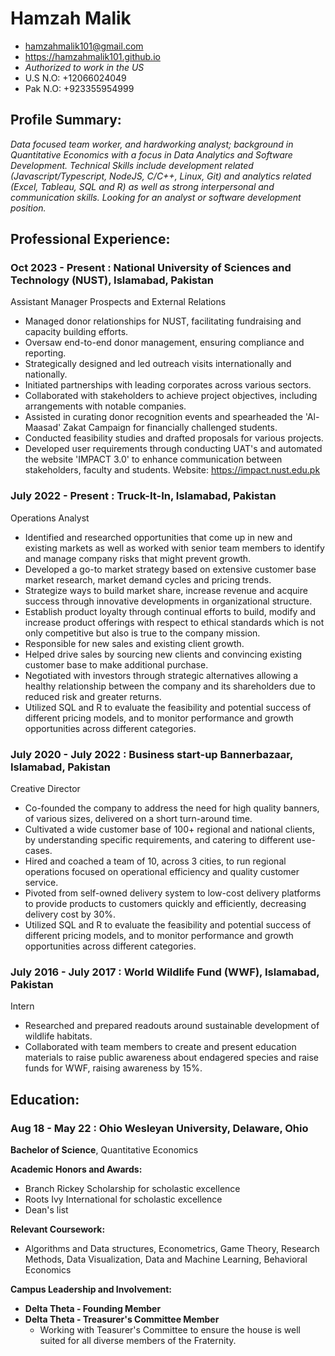 # Hamzah Malik
* hamzahmalik101@gmail.com
* https://hamzahmalik101.github.io
* *Authorized to work in the US*
* U.S N.O: +12066024049
* Pak N.O: +923355954999

## Profile Summary:
*Data focused team worker, and hardworking analyst; background in Quantitative Economics with a focus in Data Analytics and Software Development. Technical Skills include development related (Javascript/Typescript, NodeJS, C/C++, Linux, Git) and analytics related (Excel, Tableau, SQL and R) as well as strong interpersonal and communication skills. Looking for an analyst or software development position.*


## Professional Experience:
### **Oct 2023 - Present : National University of Sciences and Technology (NUST)**, Islamabad, Pakistan

Assistant Manager Prospects and External Relations
- Managed donor relationships for NUST, facilitating fundraising and capacity building efforts.
- Oversaw end-to-end donor management, ensuring compliance and reporting.
- Strategically designed and led outreach visits internationally and nationally.
- Initiated partnerships with leading corporates across various sectors.
- Collaborated with stakeholders to achieve project objectives, including arrangements with notable companies.
- Assisted in curating donor recognition events and spearheaded the 'Al-Maasad' Zakat Campaign for financially challenged students.
- Conducted feasibility studies and drafted proposals for various projects.
- Developed user requirements through conducting UAT's and automated the website 'IMPACT 3.0' to enhance communication between stakeholders, faculty and students. Website: https://impact.nust.edu.pk

### **July 2022 - Present : Truck-It-In**, Islamabad, Pakistan

Operations Analyst
- Identified and researched opportunities that come up in new and existing markets as well as worked with senior team members to identify and manage company risks that might prevent growth.
- Developed a go-to market strategy based on extensive customer base market research, market demand cycles and pricing trends.
- Strategize ways to build market share, increase revenue and acquire success through innovative developments in organizational structure.
- Establish product loyalty through continual efforts to build, modify and increase product offerings with respect to ethical standards which is not only competitive but also is true to the company mission.
- Responsible for new sales and existing client growth.
- Helped drive sales by sourcing new clients and convincing existing customer base to make additional purchase.
- Negotiated with investors through strategic alternatives allowing a healthy relationship between the company and its shareholders due to reduced risk and greater returns.
- Utilized SQL and R to evaluate the feasibility and potential success of different pricing models, and to monitor performance and growth opportunities across different categories.

### **July 2020 - July 2022 : Business start-up Bannerbazaar**, Islamabad, Pakistan

Creative Director
- Co-founded the company to address the need for high quality banners, of various sizes, delivered on a short turn-around time.
- Cultivated a wide customer base of 100+ regional and national clients, by understanding specific requirements, and catering to different use-cases.
- Hired and coached a team of 10, across 3 cities, to run regional operations focused on operational efficiency and quality customer service.
- Pivoted from self-owned delivery system to low-cost delivery platforms to provide products to customers quickly and efficiently, decreasing delivery cost by 30%.
- Utilized SQL and R to evaluate the feasibility and potential success of different pricing models, and to monitor performance and growth opportunities across different categories.

### **July 2016 - July 2017 : World Wildlife Fund (WWF)**, Islamabad, Pakistan

Intern
- Researched and prepared readouts around sustainable development of wildlife habitats.
- Collaborated with team members to create and present education materials to raise public awareness about endagered species and raise funds for WWF, raising awareness by 15%.

## Education:
### **Aug 18 - May 22 : Ohio Wesleyan University**, Delaware, Ohio

**Bachelor of Science**, Quantitative Economics

**Academic Honors and Awards:**
- Branch Rickey Scholarship for scholastic excellence
- Roots Ivy International for scholastic excellence
- Dean's list

**Relevant Coursework:**
- Algorithms and Data structures, Econometrics, Game Theory, Research Methods, Data Visualization, Data and Machine Learning, Behavioral Economics

**Campus Leadership and Involvement:**
- **Delta Theta - Founding Member**
- **Delta Theta - Treasurer's Committee Member**
  - Working with Teasurer's Committee to ensure the house is well suited for all diverse members of the Fraternity.
  
